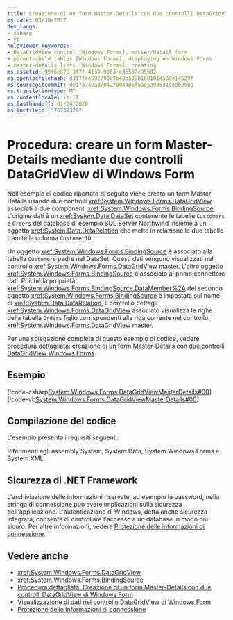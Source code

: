 ```yaml
---
title: Creazione di un form Master-Details con due controlli DataGridView
ms.date: 03/30/2017
dev_langs:
- csharp
- vb
helpviewer_keywords:
- DataGridView control [Windows Forms], master/detail form
- parent-child tables [Windows Forms], displaying on Windows Forms
- master-details lists [Windows Forms], creating
ms.assetid: 99f6e876-3f7f-4139-9063-e36587c95b02
ms.openlocfilehash: d317f4e592790c9b48b539b1601814569e14529f
ms.sourcegitcommit: de17a7a0a37042f0d4406f5ae5393531caeb25ba
ms.translationtype: MT
ms.contentlocale: it-IT
ms.lasthandoff: 01/24/2020
ms.locfileid: "76737329"
---
```

# <a name="how-to-create-a-masterdetail-form-using-two-windows-forms-datagridview-controls"></a>Procedura: creare un form Master-Details mediante due controlli DataGridView di Windows Form
Nell'esempio di codice riportato di seguito viene creato un form Master-Details usando due controlli <xref:System.Windows.Forms.DataGridView> associati a due componenti <xref:System.Windows.Forms.BindingSource>. L'origine dati è un <xref:System.Data.DataSet> contenente le tabelle `Customers` e `Orders` del database di esempio SQL Server Northwind insieme a un oggetto <xref:System.Data.DataRelation> che mette in relazione le due tabelle tramite la colonna `CustomerID`.  
  
 Un oggetto <xref:System.Windows.Forms.BindingSource> è associato alla tabella `Customers` padre nel DataSet. Questi dati vengono visualizzati nel controllo <xref:System.Windows.Forms.DataGridView> master. L'altro oggetto <xref:System.Windows.Forms.BindingSource> è associato al primo connettore dati. Poiché la proprietà <xref:System.Windows.Forms.BindingSource.DataMember%2A> del secondo oggetto <xref:System.Windows.Forms.BindingSource> è impostata sul nome di <xref:System.Data.DataRelation>, il controllo dettagli <xref:System.Windows.Forms.DataGridView> associato visualizza le righe della tabella `Orders` figlio corrispondenti alla riga corrente nel controllo <xref:System.Windows.Forms.DataGridView> master.  
  
 Per una spiegazione completa di questo esempio di codice, vedere [procedura dettagliata: creazione di un form Master-Details con due controlli DataGridView Windows Forms](creating-a-master-detail-form-using-two-datagridviews.md).  
  
## <a name="example"></a>Esempio  
 [!code-csharp[System.Windows.Forms.DataGridViewMasterDetails#00](~/samples/snippets/csharp/VS_Snippets_Winforms/System.Windows.Forms.DataGridViewMasterDetails/CS/masterdetails.cs#00)]
 [!code-vb[System.Windows.Forms.DataGridViewMasterDetails#00](~/samples/snippets/visualbasic/VS_Snippets_Winforms/System.Windows.Forms.DataGridViewMasterDetails/VB/masterdetails.vb#00)]  
  
## <a name="compiling-the-code"></a>Compilazione del codice  
 L'esempio presenta i requisiti seguenti:  
  
 Riferimenti agli assembly System, System.Data, System.Windows.Forms e System.XML.  
  
## <a name="net-framework-security"></a>Sicurezza di .NET Framework  
 L'archiviazione delle informazioni riservate, ad esempio la password, nella stringa di connessione può avere implicazioni sulla sicurezza dell'applicazione. L'autenticazione di Windows, detta anche sicurezza integrata, consente di controllare l'accesso a un database in modo più sicuro. Per altre informazioni, vedere [Protezione delle informazioni di connessione](../../data/adonet/protecting-connection-information.md).  
  
## <a name="see-also"></a>Vedere anche

- <xref:System.Windows.Forms.DataGridView>
- <xref:System.Windows.Forms.BindingSource>
- [Procedura dettagliata: Creazione di un form Master-Details con due controlli DataGridView di Windows Form](creating-a-master-detail-form-using-two-datagridviews.md)
- [Visualizzazione di dati nel controllo DataGridView di Windows Form](displaying-data-in-the-windows-forms-datagridview-control.md)
- [Protezione delle informazioni di connessione](../../data/adonet/protecting-connection-information.md)
